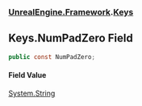 ### [UnrealEngine.Framework](./UnrealEngine-Framework.md 'UnrealEngine.Framework').[Keys](./UnrealEngine-Framework-Keys.md 'UnrealEngine.Framework.Keys')
## Keys.NumPadZero Field
  
```csharp
public const NumPadZero;
```
#### Field Value
[System.String](https://docs.microsoft.com/en-us/dotnet/api/System.String 'System.String')  
